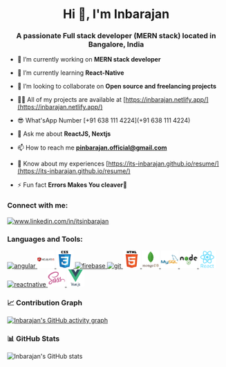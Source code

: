 <h1 align="center">Hi 👋, I'm Inbarajan</h1>
<h3 align="center">A passionate Full stack developer (MERN stack) located in Bangalore, India</h3>

- 🔭 I’m currently working on **MERN stack developer**

- 🌱 I’m currently learning **React-Native**

- 👯 I’m looking to collaborate on **Open source and freelancing projects**

- 👨‍💻 All of my projects are available at [https://inbarajan.netlify.app/](https://inbarajan.netlify.app/)

- 😎 What'sApp Number [+91 638 111 4224](+91 638 111 4224)

- 💬 Ask me about **ReactJS, Nextjs**

- 📫 How to reach me **pinbarajan.official@gmail.com**

- 📄 Know about my experiences [https://its-inbarajan.github.io/resume/](https://its-inbarajan.github.io/resume/)

- ⚡ Fun fact **Errors Makes You cleaver🧿**

<h3 align="left">Connect with me:</h3>
<p align="left">
<a href="https://linkedin.com/in/www.linkedin.com/in/itsinbarajan" target="blank"><img align="center" src="https://raw.githubusercontent.com/rahuldkjain/github-profile-readme-generator/master/src/images/icons/Social/linked-in-alt.svg" alt="www.linkedin.com/in/itsinbarajan" height="30" width="40" /></a>
</p>

<h3 align="left">Languages and Tools:</h3>
<p align="left"> <a href="https://angular.io" target="_blank" rel="noreferrer"> <img src="https://angular.io/assets/images/logos/angular/angular.svg" alt="angular" width="40" height="40"/> </a> <a href="https://angular.io" target="_blank" rel="noreferrer"> <img src="https://raw.githubusercontent.com/devicons/devicon/master/icons/angularjs/angularjs-original-wordmark.svg" alt="angularjs" width="40" height="40"/> </a> <a href="https://www.w3schools.com/css/" target="_blank" rel="noreferrer"> <img src="https://raw.githubusercontent.com/devicons/devicon/master/icons/css3/css3-original-wordmark.svg" alt="css3" width="40" height="40"/> </a> <a href="https://firebase.google.com/" target="_blank" rel="noreferrer"> <img src="https://www.vectorlogo.zone/logos/firebase/firebase-icon.svg" alt="firebase" width="40" height="40"/> </a> <a href="https://git-scm.com/" target="_blank" rel="noreferrer"> <img src="https://www.vectorlogo.zone/logos/git-scm/git-scm-icon.svg" alt="git" width="40" height="40"/> </a> <a href="https://www.w3.org/html/" target="_blank" rel="noreferrer"> <img src="https://raw.githubusercontent.com/devicons/devicon/master/icons/html5/html5-original-wordmark.svg" alt="html5" width="40" height="40"/> </a> <a href="https://www.mongodb.com/" target="_blank" rel="noreferrer"> <img src="https://raw.githubusercontent.com/devicons/devicon/master/icons/mongodb/mongodb-original-wordmark.svg" alt="mongodb" width="40" height="40"/> </a> <a href="https://www.mysql.com/" target="_blank" rel="noreferrer"> <img src="https://raw.githubusercontent.com/devicons/devicon/master/icons/mysql/mysql-original-wordmark.svg" alt="mysql" width="40" height="40"/> </a> <a href="https://nodejs.org" target="_blank" rel="noreferrer"> <img src="https://raw.githubusercontent.com/devicons/devicon/master/icons/nodejs/nodejs-original-wordmark.svg" alt="nodejs" width="40" height="40"/> </a> <a href="https://reactjs.org/" target="_blank" rel="noreferrer"> <img src="https://raw.githubusercontent.com/devicons/devicon/master/icons/react/react-original-wordmark.svg" alt="react" width="40" height="40"/> </a> <a href="https://reactnative.dev/" target="_blank" rel="noreferrer"> <img src="https://reactnative.dev/img/header_logo.svg" alt="reactnative" width="40" height="40"/> </a> <a href="https://sass-lang.com" target="_blank" rel="noreferrer"> <img src="https://raw.githubusercontent.com/devicons/devicon/master/icons/sass/sass-original.svg" alt="sass" width="40" height="40"/> </a> <a href="https://vuejs.org/" target="_blank" rel="noreferrer"> <img src="https://raw.githubusercontent.com/devicons/devicon/master/icons/vuejs/vuejs-original-wordmark.svg" alt="vuejs" width="40" height="40"/> </a> </p>

### 📈 Contribution Graph
[![Inbarajan's GitHub activity graph](https://github-readme-activity-graph.vercel.app/graph?username=Inbarajan&theme=react-dark)](https://github.com/Inbarajan)

### 📊 GitHub Stats
![Inbarajan's GitHub stats](https://github-readme-stats.vercel.app/api?username=Inbarajan&show_icons=true&theme=radical)
